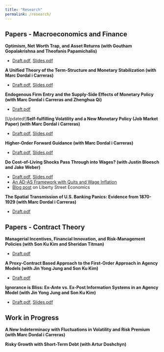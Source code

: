 ```yaml
---
title: "Research"
permalink: /research/
---
```


## Papers - Macroeconomics and Finance    

**Optimism, Net Worth Trap, and Asset Returns (with Goutham Gopalakrishna and Theofanis Papamichalis)**    
- [Draft.pdf](/files/Optimism.pdf), [Slides.pdf](/files/Optimism_slides.pdf)      


**A Unified Theory of the Term-Structure and Monetary Stabilization (with Marc Dordal i Carreras)**    
- [Draft.pdf](/files/Term_Structure.pdf), [Slides.pdf](/files/Term_Structure_Slides.pdf)      


**Endogenous Firm Entry and the Supply-Side Effects of Monetary Policy (with Marc Dordal i Carreras and Zhenghua Qi)**    
- [Draft.pdf](/files/ADAS_Theory.pdf)      


[Updated!]**Self-fulfilling Volatility and a New Monetary Policy (Job Market Paper) (with Marc Dordal i Carreras)**
- [Draft.pdf](/files/Self-fulfilling_volatility.pdf), [Slides.pdf](/files/Self-fulfilling_volatility_slides.pdf)      


**Higher-Order Forward Guidance (with Marc Dordal i Carreras)**    
- [Draft.pdf](/files/Higher_order_forward_guidance.pdf), [Slides.pdf](/files/higherFG_slides.pdf)


**Do Cost-of-Living Shocks Pass Through into Wages? (with Justin Bloesch and Jake Weber)**    
- [Draft.pdf](/files/COL.pdf), [Slides.pdf](/files/COL_slides.pdf)      
- [An AD-AS Framework with Quits and Wage Inflation](/files/COL_ADAS.pdf)     
- [Blog post](https://libertystreeteconomics.newyorkfed.org/2024/05/do-unexpected-inflationary-shocks-raise-workers-wages/) on Liberty Street Economics        


**The Spatial Transmission of U.S. Banking Panics: Evidence from 1870-1929 (with Marc Dordal i Carreras)**      
- [Draft.pdf](/files/Panic.pdf)



## Papers - Contract Theory    


**Managerial Incentives, Financial Innovation, and Risk-Management Policies (with Son Ku Kim and Sheridan Titman)**      
- [Draft.pdf](/files/Risk_Management.pdf)      

**A Proxy-Contract Based Approach to the First-Order Approach in Agency Models (with Jin Yong Jung and Son Ku Kim)**      
- [Draft.pdf](/files/First_order_approach.pdf)      

**Ignorance is Bliss: Ex-Ante vs. Ex-Post Information Systems in an Agency Model (with Jin Yong Jung and Son Ku Kim)**      
- [Draft.pdf](/files/Ex_Post_vs_Ex_Ante.pdf), [Slides.pdf](/files/Ex_Post_vs_Ex_Ante_slides.pdf)



## Work in Progress



**A New Indeterminacy with Fluctuations in Volatility and Risk Premium (with Marc Dordal i Carreras)**  


**Risky Growth with Short-Term Debt (with Artur Doshchyn)**  

